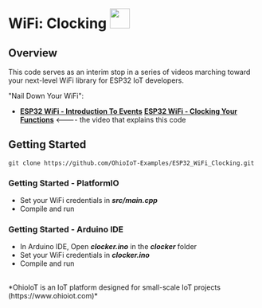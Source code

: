 # WiFi: Clocking <img src="https://www.ohioiot.com/images/logo.jpg" width=40px >


## Overview

This code serves as an interim stop in a series of videos marching toward your next-level WiFi library for ESP32 IoT developers.  

"Nail Down Your WiFi":
- **[ESP32 WiFi - Introduction To Events](https://www.youtube.com/watch?v=AT4uNl0lJK8)**
  **[ESP32 WiFi - Clocking Your Functions]([tbd])** <---- the video that explains this code


## Getting Started
```
git clone https://github.com/OhioIoT-Examples/ESP32_WiFi_Clocking.git
```


### Getting Started - PlatformIO
- Set your WiFi credentials in ***src/main.cpp***
- Compile and run

### Getting Started - Arduino IDE 
- In Arduino IDE, Open ***clocker.ino*** in the ***clocker*** folder
- Set your WiFi credentials in ***clocker.ino***
- Compile and run

<br>
*OhioIoT is an IoT platform designed for small-scale IoT projects (https://www.ohioiot.com)*

